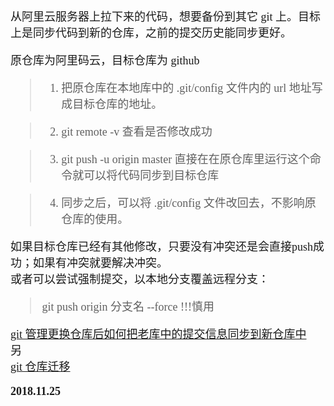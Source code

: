 <font size=4 face='楷体'>  

从阿里云服务器上拉下来的代码，想要备份到其它 git 上。目标上是同步代码到新的仓库，之前的提交历史能同步更好。  

原仓库为阿里码云，目标仓库为 github  

> 1. 把原仓库在本地库中的 .git/config 文件内的 url 地址写成目标仓库的地址。  

> 2. git remote -v  查看是否修改成功  

> 3. git push -u origin master 直接在在原仓库里运行这个命令就可以将代码同步到目标仓库  

> 4. 同步之后，可以将 .git/config 文件改回去，不影响原仓库的使用。  

如果目标仓库已经有其他修改，只要没有冲突还是会直接push成功；如果有冲突就要解决冲突。  
或者可以尝试强制提交，以本地分支覆盖远程分支：  
> git push origin 分支名 --force  !!!慎用


[git 管理更换仓库后如何把老库中的提交信息同步到新仓库中](https://blog.csdn.net/hejianhua1/article/details/80992386)   
另  
[git 仓库迁移](https://www.jianshu.com/p/712ed12d599c)  


**2018.11.25**